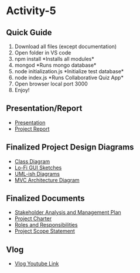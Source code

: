 # Activity-5

## Quick Guide
<ol>
<li>Download all files (except documentation)</li>
<li>Open folder in VS code</li>
<li>npm install *Installs all modules*</li>
<li>mongod *Runs mongo database*</li>
<li>node initialization.js *Initialize test database*</li>
<li>node index.js *Runs Collaborative Quiz App*</li>
<li>Open browser local port 3000</li>
<li>Enjoy!</li> 
</ol>

## Presentation/Report
* [Presentation](https://github.com/The-Post-its/Activity-5/blob/master/Documentation/PRESENTATION.pdf)
* [Project Report](https://github.com/The-Post-its/Activity-5/blob/master/Documentation/Project%20Report%20-%20V2.pdf)

## Finalized Project Design Diagrams
* [Class Diagram](https://github.com/The-Post-its/Activity-5/blob/master/Documentation/FINAL%20DIAGRAMS/Class%20Diagram%20Final%20Version.pdf)
* [Lo-Fi GUI Sketches](https://github.com/The-Post-its/Activity-5/blob/master/Documentation/FINAL%20DIAGRAMS/GUI%20Sketches/GUI%20Sketches.pdf)
* [UML-ish Diagrams](https://github.com/The-Post-its/Activity-5/blob/master/Documentation/FINAL%20DIAGRAMS/UML%20Diagrams/UML%20Diagrams.pdf)
* [MVC Architecture Diagram](https://github.com/The-Post-its/Activity-5/blob/master/Documentation/FINAL%20DIAGRAMS/MVC%20Architecture%20Diagram%20Final%20Version.pdf)

## Finalized Documents
* [Stakeholder Analysis and Management Plan](https://github.com/The-Post-its/Activity-5/blob/master/Documentation/FINAL%20DOCS/Stakeholder%20Analysis%20and%20Management%20Plan%20Final%20Version.pdf)
* [Project Charter](https://github.com/The-Post-its/Activity-5/blob/master/Documentation/FINAL%20DOCS/Project%20Charter%20Final%20Version.pdf)
* [Roles and Responsibilities](https://github.com/The-Post-its/Activity-5/blob/master/Documentation/FINAL%20DOCS/Project%20Roles%20and%20Responsibilities%20Final%20Version.pdf)
* [Project Scope Statement](https://github.com/The-Post-its/Activity-5/blob/master/Documentation/FINAL%20DOCS/Project%20Scope%20Statement%20Final%20Version.pdf)

## Vlog 
* [Vlog Youtube Link](https://www.youtube.com/watch?v=UvcLg45mRGQ&feature=youtu.be)

